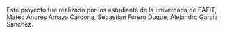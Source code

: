 Este proyecto fue realizado por los estudiante de la univerdada de EAFIT, Mateo Andres Amaya Cardona, Sebastian Forero Duque, Alejandro Garcia Sanchez.
